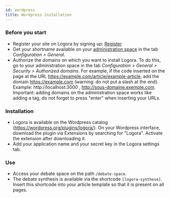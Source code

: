 ```yaml
---
id: wordpress
title: Wordpress installation
---
```


### Before you start 

- Register your site on Logora by signing up: [Register](https://logora.fr/en/signup)
- Get your shortname available on your [administration space](https://admin.logora.fr) in the tab *Configuration > General*.
- Authorize the domains on which you want to install Logora. To do this, go to your administration space in the tab *Configuration > General > Security > Authorized domains*. For example, if the code inserted on the page at the URL https://example.com/article/example-article, add the domain https://example.com (warning: do not put a slash at the end). Example: http://localhost:3000 , http://sous-domaine.exemple.com.  Important: adding domains on the administration space works like adding a tag, do not forget to press "enter" when inserting your URLs.

### Installation

- Logora is available on the Wordpress catalog (https://wordpress.org/plugins/logora/). On your Wordpress interface, download the plugin via Extensions by searching for "Logora". Activate the extension after downloading it.
- Add your application name and your secret key in the Logora settings tab.

### Use

- Access your debate space on the path `/debate-space`. 
- The debate synthesis is available via the shortcode `[logora-synthese]`. Insert this shortcode into your article template so that it is present on all pages. 
